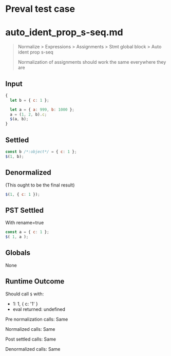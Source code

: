 # Preval test case

# auto_ident_prop_s-seq.md

> Normalize > Expressions > Assignments > Stmt global block > Auto ident prop s-seq
>
> Normalization of assignments should work the same everywhere they are

## Input

`````js filename=intro
{
  let b = { c: 1 };

  let a = { a: 999, b: 1000 };
  a = (1, 2, b).c;
  $(a, b);
}
`````


## Settled


`````js filename=intro
const b /*:object*/ = { c: 1 };
$(1, b);
`````


## Denormalized
(This ought to be the final result)

`````js filename=intro
$(1, { c: 1 });
`````


## PST Settled
With rename=true

`````js filename=intro
const a = { c: 1 };
$( 1, a );
`````


## Globals


None


## Runtime Outcome


Should call `$` with:
 - 1: 1, { c: '1' }
 - eval returned: undefined

Pre normalization calls: Same

Normalized calls: Same

Post settled calls: Same

Denormalized calls: Same
